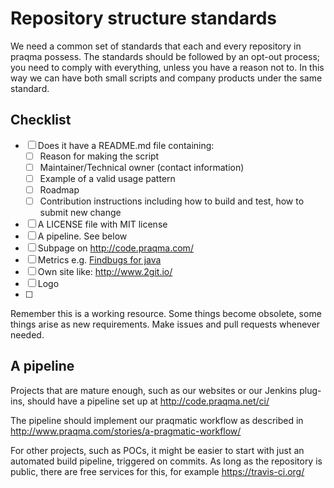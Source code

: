 # Repository structure standards
We need a common set of standards that each and every repository in praqma possess.
The standards should be followed by an opt-out process; you need to comply with everything, unless you have a reason not to.
In this way we can have both small scripts and company products under the same standard.


## Checklist
- [ ] Does it have a README.md file containing:
	- [ ] Reason for making the script
	- [ ] Maintainer/Technical owner (contact information)
	- [ ] Example of a valid usage pattern
	- [ ] Roadmap
	- [ ] Contribution instructions including how to build and test, how to submit new change
- [ ] A LICENSE file with MIT license
- [ ] A pipeline. See below
- [ ] Subpage on http://code.praqma.com/
- [ ] Metrics e.g. [Findbugs for java](http://findbugs.sourceforge.net/)
- [ ] Own site like: http://www.2git.io/
- [ ] Logo
- [ ] 

Remember this is a working resource. Some things become obsolete, some things arise as new requirements. Make issues and pull requests whenever needed.

## A pipeline

Projects that are mature enough, such as our websites or our Jenkins plug-ins, should
have a pipeline set up at http://code.praqma.net/ci/

The pipeline should implement our praqmatic workflow as described in http://www.praqma.com/stories/a-pragmatic-workflow/

For other projects, such as POCs, it might be easier to start with just an automated
build pipeline, triggered on commits. As long as the repository is public, there are free
services for this, for example https://travis-ci.org/
